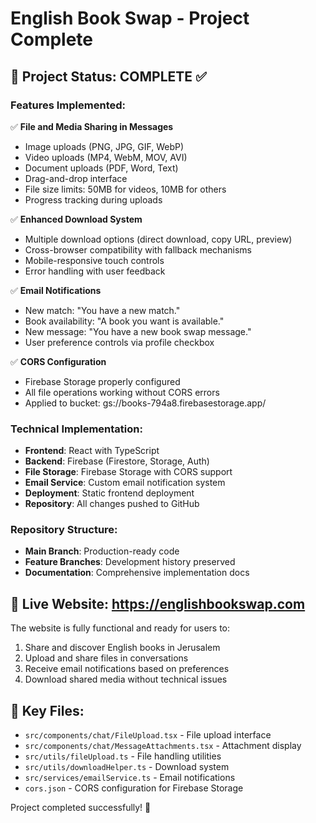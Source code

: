 # English Book Swap - Project Complete

## 🎉 Project Status: COMPLETE ✅

### Features Implemented:
✅ **File and Media Sharing in Messages**
  - Image uploads (PNG, JPG, GIF, WebP)
  - Video uploads (MP4, WebM, MOV, AVI) 
  - Document uploads (PDF, Word, Text)
  - Drag-and-drop interface
  - File size limits: 50MB for videos, 10MB for others
  - Progress tracking during uploads

✅ **Enhanced Download System**
  - Multiple download options (direct download, copy URL, preview)
  - Cross-browser compatibility with fallback mechanisms
  - Mobile-responsive touch controls
  - Error handling with user feedback

✅ **Email Notifications**
  - New match: "You have a new match."
  - Book availability: "A book you want is available."
  - New message: "You have a new book swap message."
  - User preference controls via profile checkbox

✅ **CORS Configuration**
  - Firebase Storage properly configured
  - All file operations working without CORS errors
  - Applied to bucket: gs://books-794a8.firebasestorage.app/

### Technical Implementation:
- **Frontend**: React with TypeScript
- **Backend**: Firebase (Firestore, Storage, Auth)
- **File Storage**: Firebase Storage with CORS support
- **Email Service**: Custom email notification system
- **Deployment**: Static frontend deployment
- **Repository**: All changes pushed to GitHub

### Repository Structure:
- **Main Branch**: Production-ready code
- **Feature Branches**: Development history preserved
- **Documentation**: Comprehensive implementation docs

## 🚀 Live Website: https://englishbookswap.com

The website is fully functional and ready for users to:
1. Share and discover English books in Jerusalem
2. Upload and share files in conversations
3. Receive email notifications based on preferences
4. Download shared media without technical issues

## 📁 Key Files:
- `src/components/chat/FileUpload.tsx` - File upload interface
- `src/components/chat/MessageAttachments.tsx` - Attachment display
- `src/utils/fileUpload.ts` - File handling utilities
- `src/utils/downloadHelper.ts` - Download system
- `src/services/emailService.ts` - Email notifications
- `cors.json` - CORS configuration for Firebase Storage

Project completed successfully! 🎯

